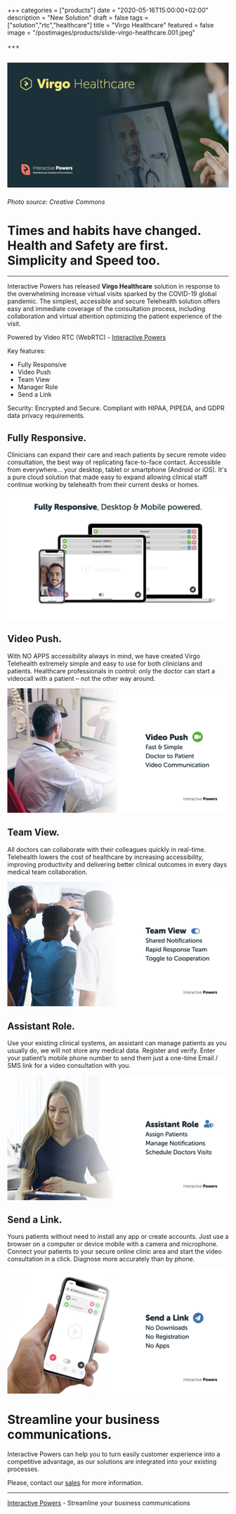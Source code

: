 +++
categories = ["products"]
date = "2020-05-16T15:00:00+02:00"
description = "New Solution"
draft = false
tags = ["solution","rtc","healthcare"]
title = "Virgo Healthcare"
featured = false
image = "/postimages/products/slide-virgo-healthcare.001.jpeg"

+++

![Virgo Heathcare](/postimages/products/slide-virgo-healthcare.001.jpeg)
-------
###### Photo source: Creative Commons

#	Times and habits have changed. Health and Safety are first. Simplicity and Speed too.
---

Interactive Powers has released **Virgo Healthcare** solution in response to the overwhelming increase virtual visits sparked by the COVID-19 global pandemic. The simplest,  accessible and secure Telehealth solution offers easy and immediate coverage of the consultation process, including collaboration and virtual attention optimizing the patient experience of the visit.  

Powered by Video RTC (WebRTC) - [Interactive Powers](http://www.ivrpowers.com/)

Key features:

* Fully Responsive
* Video Push
* Team View
* Manager Role
* Send a Link

Security: Encrypted and Secure. Compliant with HIPAA, PIPEDA, and GDPR data privacy requirements.

## Fully Responsive.

Clinicians can expand their care and reach patients by secure remote video consultation, the best way of replicating face-to-face contact. Accessible from everywhere... your desktop, tablet or smartphone (Android or iOS). It's a pure cloud solution that made easy to expand allowing clinical staff continue working by telehealth from their current desks or homes.

![Virgo Healthcare - Fully Responsive](/postimages/products/slide-virgo-healthcare.002.jpeg)

## Video Push.

With NO APPS accessibility always in mind, we have created Virgo Telehealth extremely simple and easy to use for both clinicians and patients.  Healthcare professionals in control: only the doctor can start a videocall with a patient – not the other way around.

![Virgo Healthcare - Video Push](/postimages/products/slide-virgo-healthcare.003.jpeg)

## Team View.

All doctors can collaborate with their colleagues quickly in real-time. Telehealth lowers the cost of healthcare by increasing accessibility, improving productivity and delivering better clinical outcomes in every days medical team collaboration.


![Virgo Healthcare - Team View](/postimages/products/slide-virgo-healthcare.004.jpeg)

## Assistant Role.

Use your existing clinical systems, an assistant can manage patients as you usually do, we will not store any medical data. Register and verify.  Enter your patient’s mobile phone number to send them just a one-time Email / SMS link for a video consultation with you.

![Virgo Healthcare - Assistant Role](/postimages/products/slide-virgo-healthcare.005.jpeg)

## Send a Link.

Yours patients without need to install any app or create accounts. Just use a browser on a computer or device mobile with a camera and microphone.  Connect your patients to your secure online clinic area and start the video consultation in a click. Diagnose more accurately than by phone.

![Virgo Healthcare - Send a Link](/postimages/products/slide-virgo-healthcare.006.jpeg)

# Streamline your business communications.

Interactive Powers can help you to turn easily customer experience into a competitive advantage, as our solutions are integrated into your existing processes.

Please, contact our [sales](https://www.ivrpowers.com/support-services/) for more information.

---
[Interactive Powers](http://www.ivrpowers.com/) - Streamline your business communications
